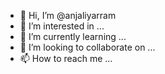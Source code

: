 - 👋 Hi, I’m @anjaliyarram
- 👀 I’m interested in ...
- 🌱 I’m currently learning ...
- 💞️ I’m looking to collaborate on ...
- 📫 How to reach me ...

<!---
anjaliyarram/anjaliyarram is a ✨ special ✨ repository because its `README.md` (this file) appears on your GitHub profile.
You can click the Preview link to take a look at your changes.
--->
